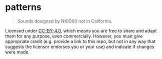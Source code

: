 # patterns

> Sounds designed by NKID00 not in California.

Licensed under [CC-BY-4.0](https://creativecommons.org/licenses/by/4.0/), which means you are free to share and adapt them for any purpose, even commercially. However, you must give appropriate credit (e.g. provide a link to this repo, but not in any way that suggests the licensor endorses you or your use) and indicate if changes were made.
